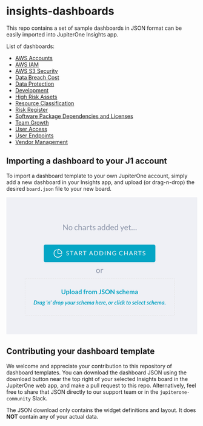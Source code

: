 # insights-dashboards

This repo contains a set of sample dashboards in JSON format can be easily
imported into JupiterOne Insights app.

List of dashboards:

- [AWS Accounts](boards/aws-accounts/)
- [AWS IAM](boards/aws-iam/)
- [AWS S3 Security](boards/aws-s3-security/)
- [Data Breach Cost](boards/data-breach-cost/)
- [Data Protection](boards/data-protection/)
- [Development](boards/development/)
- [High Risk Assets](boards/high-risk-assets/)
- [Resource Classification](boards/resource-classification/)
- [Risk Register](boards/risk-register/)
- [Software Package Dependencies and Licenses](boards/code-deps-licenses/)
- [Team Growth](boards/team-growth/)
- [User Access](boards/user-access/)
- [User Endpoints](boards/user-endpoints/)
- [Vendor Management](boards/vendor-mgmt/)

## Importing a dashboard to your J1 account

To import a dashboard template to your own JupiterOne account, simply
add a new dashboard in your Insights app, and upload (or drag-n-drop)
the desired `board.json` file to your new board.

![j1-insights-upload](j1-insights-upload.png)

## Contributing your dashboard template

We welcome and appreciate your contribution to this repository of 
dashboard templates. You can download the dashboard JSON using the
download button near the top right of your selected Insights board
in the JupiterOne web app, and make a pull request to this repo.
Alternatively, feel free to share that JSON directly to our support
team or in the `jupiterone-community` Slack.

The JSON download only contains the widget definitions and layout.
It does **NOT** contain any of your actual data.
